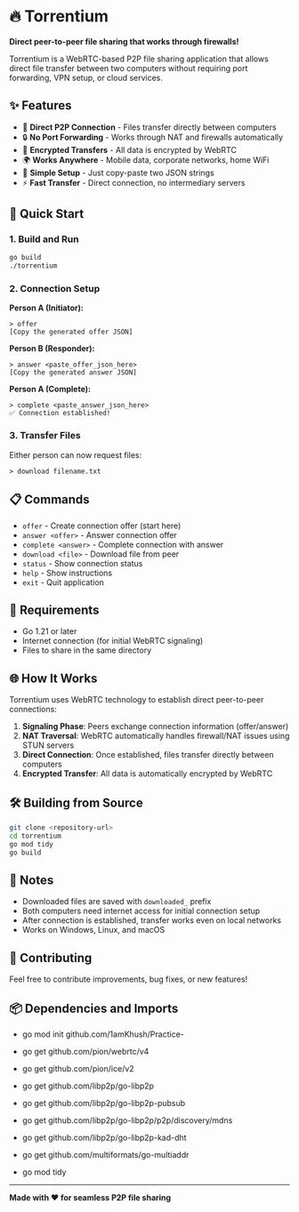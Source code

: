 # 🔥 Torrentium

**Direct peer-to-peer file sharing that works through firewalls!**

Torrentium is a WebRTC-based P2P file sharing application that allows direct file transfer between two computers without requiring port forwarding, VPN setup, or cloud services.

## ✨ Features

- 🚀 **Direct P2P Connection** - Files transfer directly between computers
- 🔒 **No Port Forwarding** - Works through NAT and firewalls automatically
- 🔐 **Encrypted Transfers** - All data is encrypted by WebRTC
- 🌍 **Works Anywhere** - Mobile data, corporate networks, home WiFi
- 📱 **Simple Setup** - Just copy-paste two JSON strings
- ⚡ **Fast Transfer** - Direct connection, no intermediary servers

## 🚀 Quick Start

### 1. Build and Run
```bash
go build
./torrentium
```

### 2. Connection Setup
**Person A (Initiator):**
```
> offer
[Copy the generated offer JSON]
```

**Person B (Responder):**
```
> answer <paste_offer_json_here>
[Copy the generated answer JSON]
```

**Person A (Complete):**
```
> complete <paste_answer_json_here>
✅ Connection established!
```

### 3. Transfer Files
Either person can now request files:
```
> download filename.txt
```

## 📋 Commands

- `offer` - Create connection offer (start here)
- `answer <offer>` - Answer connection offer
- `complete <answer>` - Complete connection with answer
- `download <file>` - Download file from peer
- `status` - Show connection status
- `help` - Show instructions
- `exit` - Quit application

## 🔧 Requirements

- Go 1.21 or later
- Internet connection (for initial WebRTC signaling)
- Files to share in the same directory

## 🌐 How It Works

Torrentium uses WebRTC technology to establish direct peer-to-peer connections:

1. **Signaling Phase**: Peers exchange connection information (offer/answer)
2. **NAT Traversal**: WebRTC automatically handles firewall/NAT issues using STUN servers
3. **Direct Connection**: Once established, files transfer directly between computers
4. **Encrypted Transfer**: All data is automatically encrypted by WebRTC

## 🛠️ Building from Source

```bash
git clone <repository-url>
cd torrentium
go mod tidy
go build
```

## 📝 Notes

- Downloaded files are saved with `downloaded_` prefix
- Both computers need internet access for initial connection setup
- After connection is established, transfer works even on local networks
- Works on Windows, Linux, and macOS

## 🤝 Contributing

Feel free to contribute improvements, bug fixes, or new features!

## 📦 Dependencies and Imports

- go mod init github.com/1amKhush/Practice-
- go get github.com/pion/webrtc/v4
- go get github.com/pion/ice/v2
- go get github.com/libp2p/go-libp2p
- go get github.com/libp2p/go-libp2p-pubsub
- go get github.com/libp2p/go-libp2p/p2p/discovery/mdns
- go get github.com/libp2p/go-libp2p-kad-dht
- go get github.com/multiformats/go-multiaddr

- go mod tidy


---

**Made with ❤️ for seamless P2P file sharing**
